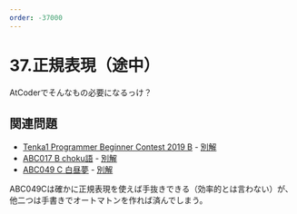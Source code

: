 ```yaml
---
order: -37000
---
```

# 37.正規表現（途中）

AtCoderでそんなもの必要になるっけ？

## 関連問題

- [Tenka1 Programmer Beginner Contest 2019 B](https://atcoder.jp/contests/tenka1-2019-beginner/tasks/tenka1_2019_b) - [別解](https://atcoder.jp/contests/tenka1-2019-beginner/submissions/28887316)
- [ABC017 B choku語](https://atcoder.jp/contests/abc017/tasks/abc017_2) - [別解](https://atcoder.jp/contests/abc017/submissions/28887376)
- [ABC049 C 白昼夢](https://atcoder.jp/contests/abc049/tasks/arc065_a) - [別解](https://atcoder.jp/contests/abc049/submissions/28887763)

ABC049Cは確かに正規表現を使えば手抜きできる（効率的とは言わない）が、
他二つは手書きでオートマトンを作れば済んでしまう。
